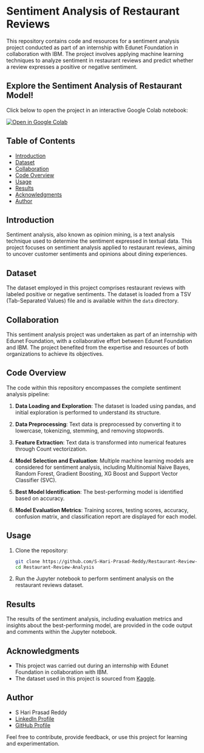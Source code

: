 # Sentiment Analysis of Restaurant Reviews

This repository contains code and resources for a sentiment analysis project conducted as part of an internship with Edunet Foundation in collaboration with IBM. The project involves applying machine learning techniques to analyze sentiment in restaurant reviews and predict whether a review expresses a positive or negative sentiment.

## Explore the Sentiment Analysis of Restaurant Model!
Click below to open the project in an interactive Google Colab notebook:

[![Open in Google Colab](https://colab.research.google.com/assets/colab-badge.svg)](https://colab.research.google.com/github/S-Hari-Prasad-Reddy/Restaurant-Review-Analysis/blob/main/Sentimental%20Restaurant%20Review.ipynb)


## Table of Contents

- [Introduction](#introduction)
- [Dataset](#dataset)
- [Collaboration](#collaboration)
- [Code Overview](#code-overview)
- [Usage](#usage)
- [Results](#results)
- [Acknowledgments](#acknowledgments)
- [Author](#author)

## Introduction

Sentiment analysis, also known as opinion mining, is a text analysis technique used to determine the sentiment expressed in textual data. This project focuses on sentiment analysis applied to restaurant reviews, aiming to uncover customer sentiments and opinions about dining experiences.

## Dataset

The dataset employed in this project comprises restaurant reviews with labeled positive or negative sentiments. The dataset is loaded from a TSV (Tab-Separated Values) file and is available within the `data` directory.

## Collaboration

This sentiment analysis project was undertaken as part of an internship with Edunet Foundation, with a collaborative effort between Edunet Foundation and IBM. The project benefited from the expertise and resources of both organizations to achieve its objectives.

## Code Overview

The code within this repository encompasses the complete sentiment analysis pipeline:

1. **Data Loading and Exploration**: The dataset is loaded using pandas, and initial exploration is performed to understand its structure.

2. **Data Preprocessing**: Text data is preprocessed by converting it to lowercase, tokenizing, stemming, and removing stopwords.

3. **Feature Extraction**: Text data is transformed into numerical features through Count vectorization.

4. **Model Selection and Evaluation**: Multiple machine learning models are considered for sentiment analysis, including Multinomial Naive Bayes, Random Forest, Gradient Boosting, XG Boost and Support Vector Classifier (SVC).

5. **Best Model Identification**: The best-performing model is identified based on accuracy.

6. **Model Evaluation Metrics**: Training scores, testing scores, accuracy, confusion matrix, and classification report are displayed for each model.

## Usage

1. Clone the repository:

   ```bash
   git clone https://github.com/S-Hari-Prasad-Reddy/Restaurant-Review-Analysis
   cd Restaurant-Review-Analysis
   ```
2. Run the Jupyter notebook to perform sentiment analysis on the restaurant reviews dataset.

## Results

The results of the sentiment analysis, including evaluation metrics and insights about the best-performing model, are provided in the code output and comments within the Jupyter notebook.

## Acknowledgments

- This project was carried out during an internship with Edunet Foundation in collaboration with IBM.
- The dataset used in this project is sourced from [Kaggle](https://www.kaggle.com/datasets/vigneshwarsofficial/reviews).

## Author

- S Hari Prasad Reddy
- [LinkedIn Profile](https://www.linkedin.com/in/s-hari-prasad-reddy/)
- [GitHub Profile](https://github.com/S-Hari-Prasad-Reddy)

Feel free to contribute, provide feedback, or use this project for learning and experimentation.
